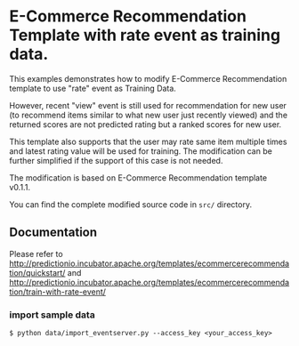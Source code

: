<!--
Licensed to the Apache Software Foundation (ASF) under one or more
contributor license agreements.  See the NOTICE file distributed with
this work for additional information regarding copyright ownership.
The ASF licenses this file to You under the Apache License, Version 2.0
(the "License"); you may not use this file except in compliance with
the License.  You may obtain a copy of the License at

    http://www.apache.org/licenses/LICENSE-2.0

Unless required by applicable law or agreed to in writing, software
distributed under the License is distributed on an "AS IS" BASIS,
WITHOUT WARRANTIES OR CONDITIONS OF ANY KIND, either express or implied.
See the License for the specific language governing permissions and
limitations under the License.
-->

# E-Commerce Recommendation Template with rate event as training data.

This examples demonstrates how to modify E-Commerce Recommendation template to use "rate" event as Training Data.

However, recent "view" event is still used for recommendation for new user (to recommend items similar to what new user just recently viewed) and the returned scores are not predicted rating but a ranked scores for new user.

This template also supports that the user may rate same item multiple times and latest rating value will be used for training. The modification can be further simplified if the support of this case is not needed.

The modification is based on E-Commerce Recommendation template v0.1.1.

You can find the complete modified source code in `src/` directory.

## Documentation

Please refer to http://predictionio.incubator.apache.org/templates/ecommercerecommendation/quickstart/
and
http://predictionio.incubator.apache.org/templates/ecommercerecommendation/train-with-rate-event/

### import sample data

```
$ python data/import_eventserver.py --access_key <your_access_key>
```
